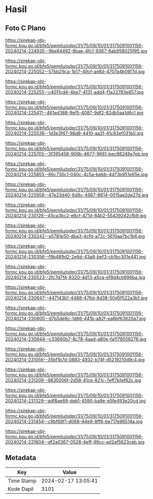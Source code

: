 # Hasil

## Foto C Plano

https://sirekap-obj-formc.kpu.go.id/bfe5/pemilu/pdpr/31/75/09/10/01/3175091001156-20240214-224935--9be64492-8bae-4fc1-9367-6ab958025f95.jpg

https://sirekap-obj-formc.kpu.go.id/bfe5/pemilu/pdpr/31/75/09/10/01/3175091001156-20240214-225052--57bb29ca-1b17-49cf-ae8d-4707a4b06f7d.jpg

https://sirekap-obj-formc.kpu.go.id/bfe5/pemilu/pdpr/31/75/09/10/01/3175091001156-20240214-225255--c4011cd4-4be7-4131-add4-f1a22783e657.jpg

https://sirekap-obj-formc.kpu.go.id/bfe5/pemilu/pdpr/31/75/09/10/01/3175091001156-20240214-225411--461ed388-9ef5-4087-9df2-82db5aa1d6c1.jpg

https://sirekap-obj-formc.kpu.go.id/bfe5/pemilu/pdpr/31/75/09/10/01/3175091001156-20240214-225536--1d3e3f47-98d8-4410-aa2f-41c83ef031b0.jpg

https://sirekap-obj-formc.kpu.go.id/bfe5/pemilu/pdpr/31/75/09/10/01/3175091001156-20240214-225705--3f395458-906b-4677-9681-bec98248e7eb.jpg

https://sirekap-obj-formc.kpu.go.id/bfe5/pemilu/pdpr/31/75/09/10/01/3175091001156-20240214-225855--66c730c1-040c-4c5a-bebb-4d73b951e65e.jpg

https://sirekap-obj-formc.kpu.go.id/bfe5/pemilu/pdpr/31/75/09/10/01/3175091001156-20240214-225958--47e23d40-6d9c-4967-8614-0015ae2de27d.jpg

https://sirekap-obj-formc.kpu.go.id/bfe5/pemilu/pdpr/31/75/09/10/01/3175091001156-20240214-230126--45ca3bc2-e6cf-471d-84b2-55439242cfb9.jpg

https://sirekap-obj-formc.kpu.go.id/bfe5/pemilu/pdpr/31/75/09/10/01/3175091001156-20240214-230242--a5781e50-dba3-4cfd-a72c-5610aa7bc1b6.jpg

https://sirekap-obj-formc.kpu.go.id/bfe5/pemilu/pdpr/31/75/09/10/01/3175091001156-20240214-230356--f9b489d2-2e6d-43a8-bef3-cb1bc301e441.jpg

https://sirekap-obj-formc.kpu.go.id/bfe5/pemilu/pdpr/31/75/09/10/01/3175091001156-20240214-230523--2fc7d7f4-8320-4d13-a5ca-ef8d4cb696ba.jpg

https://sirekap-obj-formc.kpu.go.id/bfe5/pemilu/pdpr/31/75/09/10/01/3175091001156-20240214-230647--447143b1-4488-476d-8d38-50d5f522a3b1.jpg

https://sirekap-obj-formc.kpu.go.id/bfe5/pemilu/pdpr/31/75/09/10/01/3175091001156-20240214-230800--d7b5de6c-1d66-441b-a82f-ea6bf63620a7.jpg

https://sirekap-obj-formc.kpu.go.id/bfe5/pemilu/pdpr/31/75/09/10/01/3175091001156-20240214-230944--c33690b7-8c78-4aad-a80e-fa1178556276.jpg

https://sirekap-obj-formc.kpu.go.id/bfe5/pemilu/pdpr/31/75/09/10/01/3175091001156-20240214-231056--35bf1b7d-0883-4932-b74f-d5219210d9c4.jpg

https://sirekap-obj-formc.kpu.go.id/bfe5/pemilu/pdpr/31/75/09/10/01/3175091001156-20240214-231209--9835006f-2d58-41ce-821c-7eff7b1ef62c.jpg

https://sirekap-obj-formc.kpu.go.id/bfe5/pemilu/pdpr/31/75/09/10/01/3175091001156-20240214-231329--adf8ae69-deb1-4590-ba9e-e5fe493e20cd.jpg

https://sirekap-obj-formc.kpu.go.id/bfe5/pemilu/pdpr/31/75/09/10/01/3175091001156-20240214-231454--c9bf69f1-d068-44e9-8ff6-be717e96514a.jpg

https://sirekap-obj-formc.kpu.go.id/bfe5/pemilu/pdpr/31/75/09/10/01/3175091001156-20240214-231604--df2a0367-0528-4eff-99cc-ad2af5623ceb.jpg


## Metadata

| Key        | Value               |
| ---------- | ------------------- |
| Time Stamp | 2024-02-17 13:05:41 |
| Kode Dapil | 3101                |



